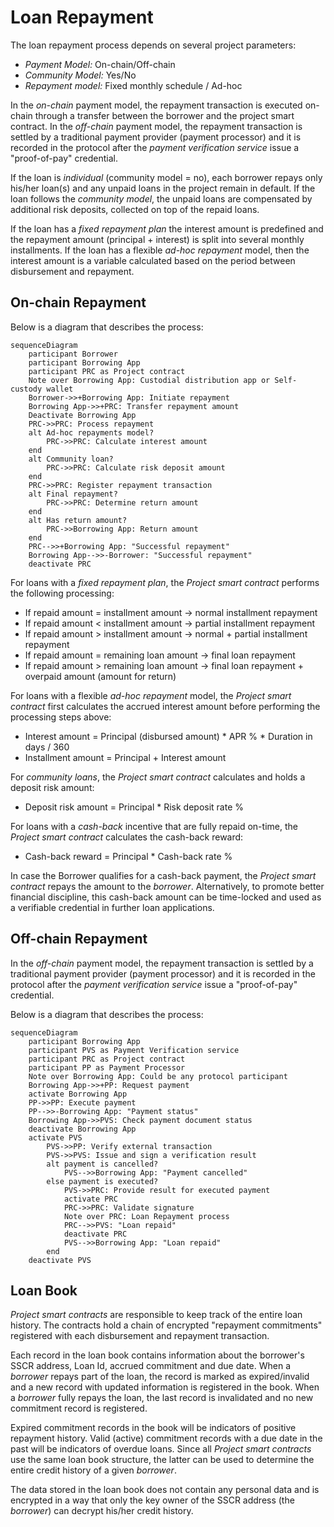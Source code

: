 # Loan Repayment

<a name="ref-m5"></a>

The loan repayment process depends on several project parameters:
- *Payment Model:* On-chain/Off-chain
- *Community Model:* Yes/No
- *Repayment model:* Fixed monthly schedule / Ad-hoc

In the *on-chain* payment model, the repayment transaction is executed on-chain through a transfer between the borrower and the project smart contract. In the *off-chain* payment model, the repayment transaction is settled by a traditional payment provider (payment processor) and it is recorded in the protocol after the *payment verification service* issue a "proof-of-pay" credential.

If the loan is *individual* (community model = no), each borrower repays only his/her loan(s) and any unpaid loans in the project remain in default. If the loan follows the *community model*, the unpaid loans are compensated by additional risk deposits, collected on top of the repaid loans.

If the loan has a *fixed repayment plan* the interest amount is predefined and the repayment amount (principal + interest) is split into several monthly installments. If the loan has a flexible *ad-hoc repayment* model, then the interest amount is a variable calculated based on the period between disbursement and repayment.

## On-chain Repayment

Below is a diagram that describes the process:

```mermaid
sequenceDiagram
	participant Borrower
    participant Borrowing App
    participant PRC as Project contract
    Note over Borrowing App: Custodial distribution app or Self-custody wallet
	Borrower->>+Borrowing App: Initiate repayment
    Borrowing App->>+PRC: Transfer repayment amount
	Deactivate Borrowing App
	PRC->>PRC: Process repayment
    alt Ad-hoc repayments model?
        PRC->>PRC: Calculate interest amount
    end
    alt Community loan?
        PRC->>PRC: Calculate risk deposit amount
    end
    PRC->>PRC: Register repayment transaction
    alt Final repayment?
        PRC->>PRC: Determine return amount
    end
    alt Has return amount?
        PRC->>Borrowing App: Return amount
    end
    PRC-->>+Borrowing App: "Successful repayment"
    Borrowing App-->>-Borrower: "Successful repayment"
    deactivate PRC
```

For loans with a *fixed repayment plan*, the *Project smart contract* performs the following processing:

- If repaid amount = installment amount -> normal installment repayment
- If repaid amount < installment amount -> partial installment repayment
- If repaid amount > installment amount -> normal + partial installment repayment
- If repaid amount = remaining loan amount -> final loan repayment
- If repaid amount > remaining loan amount -> final loan repayment + overpaid amount (amount for return)
  
For loans with a flexible *ad-hoc repayment* model, the *Project smart contract* first calculates the accrued interest amount before performing the processing steps above:

- Interest amount = Principal (disbursed amount) * APR % * Duration in days / 360
- Installment amount = Principal + Interest amount

For *community loans*, the *Project smart contract* calculates and holds a deposit risk amount:

- Deposit risk amount = Principal * Risk deposit rate %

For loans with a *cash-back* incentive that are fully repaid on-time, the *Project smart contract* calculates the cash-back reward:

- Cash-back reward = Principal * Cash-back rate %

In case the Borrower qualifies for a cash-back payment, the *Project smart contract* repays the amount to the *borrower*. Alternatively, to promote better financial discipline, this cash-back amount can be time-locked and used as a verifiable credential in further loan applications.

## Off-chain Repayment

In the *off-chain* payment model, the repayment transaction is settled by a traditional payment provider (payment processor) and it is recorded in the protocol after the *payment verification service* issue a "proof-of-pay" credential.

Below is a diagram that describes the process:

```mermaid
sequenceDiagram
    participant Borrowing App
	participant PVS as Payment Verification service
    participant PRC as Project contract
    participant PP as Payment Processor
    Note over Borrowing App: Could be any protocol participant
    Borrowing App->>+PP: Request payment
    activate Borrowing App
    PP->>PP: Execute payment
    PP-->>-Borrowing App: "Payment status"
    Borrowing App->>PVS: Check payment document status
    deactivate Borrowing App
    activate PVS
        PVS->>PP: Verify external transaction
        PVS->>PVS: Issue and sign a verification result
        alt payment is cancelled?
            PVS-->>Borrowing App: "Payment cancelled"
        else payment is executed?
            PVS->>PRC: Provide result for executed payment
            activate PRC
            PRC->>PRC: Validate signature
            Note over PRC: Loan Repayment process
            PRC-->>PVS: "Loan repaid"
            deactivate PRC
            PVS-->>Borrowing App: "Loan repaid"
        end
    deactivate PVS
```

## Loan Book

*Project smart contracts* are responsible to keep track of the entire loan history. The contracts hold a chain of encrypted "repayment commitments" registered with each disbursement and repayment transaction.

Each record in the loan book contains information about the borrower's SSCR address, Loan Id, accrued commitment and due date. When a *borrower* repays part of the loan, the record is marked as expired/invalid and a new record with updated information is registered in the book. When a *borrower* fully repays the loan, the last record is invalidated and no new commitment record is registered. 

Expired commitment records in the book will be indicators of positive repayment history. Valid (active) commitment records with a due date in the past will be indicators of overdue loans. Since all *Project smart contracts* use the same loan book structure, the latter can be used to determine the entire credit history of a given *borrower*.
  
The data stored in the loan book does not contain any personal data and is encrypted in a way that only the key owner of the SSCR address (the *borrower*) can decrypt his/her credit history.

<div style="page-break-after: always;"></div>